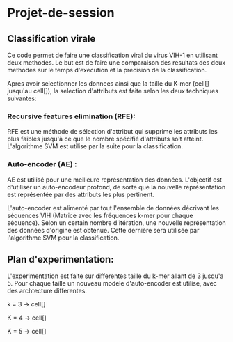 # Projet-de-session

## Classification virale

Ce code permet de faire une classification viral du virus VIH-1 en utilisant deux methodes. Le but est de faire une comparaison des resultats des deux methodes sur le temps d'execution et la precision de la classification.

Apres avoir selectionner les donnees ainsi que la taille du K-mer (cell[] jusqu'au cell[]), la selection d'attributs est faite selon les deux techniques suivantes:

### Recursive features elimination (RFE):

RFE est une méthode de sélection d'attribut qui supprime les attributs les plus faibles jusqu'à ce que le nombre spécifié d'attributs soit atteint. L'algorithme SVM est utilise par la suite pour la classification.

### Auto-encoder (AE) :

AE est utilisé pour une meilleure représentation des données. L'objectif est d'utiliser un auto-encodeur profond, de sorte que la nouvelle représentation est représentée par des attributs les plus pertinent. 

L'auto-encoder est alimenté par tout l'ensemble de données décrivant les séquences VIH (Matrice avec les fréquences k-mer pour chaque séquence). Selon un certain nombre d'itération, une nouvelle représentation des données d'origine est obtenue. Cette dernière sera utilisée par l'algorithme SVM pour la classification.

## Plan d'experimentation:

L'experimentation est faite sur differentes taille du k-mer allant de 3 jusqu'a 5.
Pour chaque taille un nouveau modele d'auto-encoder est utilise, avec des archtecture differentes.

k = 3 -> cell[]

K = 4 -> cell[]

K = 5 -> cell[]
